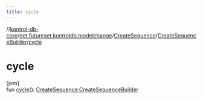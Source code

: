 ```yaml
---
title: cycle
---
```

//[kontrol-db-core](../../../../index.html)/[net.futureset.kontroldb.modelchange](../../index.html)/[CreateSequence](../index.html)/[CreateSequenceBuilder](index.html)/[cycle](cycle.html)



# cycle



[jvm]\
fun [cycle](cycle.html)(): [CreateSequence.CreateSequenceBuilder](index.html)





